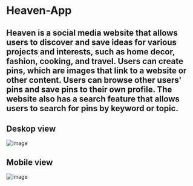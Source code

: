# Heaven-App

## Heaven is a social media website that allows users to discover and save ideas for various projects and interests, such as home decor, fashion, cooking, and travel. Users can create pins, which are images that link to a website or other content. Users can browse other users' pins and save pins to their own profile. The website also has a search feature that allows users to search for pins by keyword or topic.

## Deskop view
![image](https://user-images.githubusercontent.com/65185652/214394894-34a4de26-80cf-44ab-81cb-89cde9fc4b78.png)

## Mobile view
![image](https://user-images.githubusercontent.com/65185652/214394690-ed81dc87-471b-47e6-acc3-82cd46bb3803.png)
